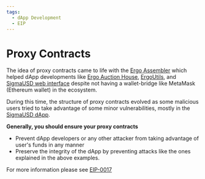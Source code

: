 ```yaml
---
tags:
  - dApp Development
  - EIP
---
```


# Proxy Contracts


The idea of proxy contracts came to life with the [Ergo Assembler](https://github.com/anon-real/ergo-assembler) which helped dApp developments like [Ergo Auction House](https://ergoauctions.org/), [ErgoUtils](https://ergoutils.org/), and [SigmaUSD web interface](https://sigmausd.io/#/) despite not having a wallet-bridge like MetaMask (Ethereum wallet) in the ecosystem.

During this time, the structure of proxy contracts evolved as some malicious users tried to take advantage of some minor vulnerabilities, mostly in the [SigmaUSD dApp](https://sigmausd.io/#/).

**Generally, you should ensure your proxy contracts**

- Prevent dApp developers or any other attacker from taking advantage of user's funds in any manner
- Preserve the integrity of the dApp by preventing attacks like the ones explained in the above examples.

For more information please see [EIP-0017](https://github.com/ergoplatform/eips/blob/master/eip-0017.md)